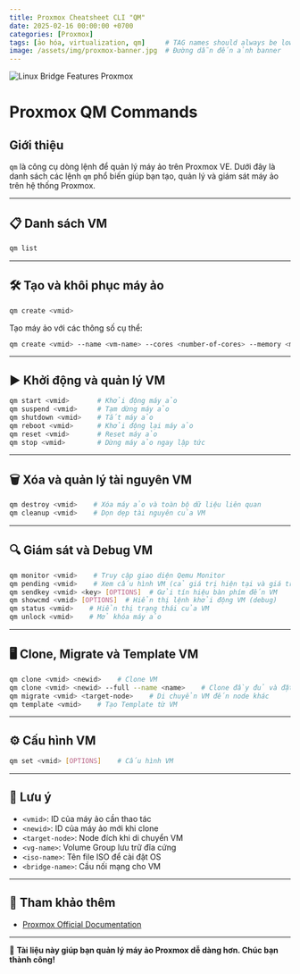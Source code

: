 ```yaml
---
title: Proxmox Cheatsheet CLI "QM"
date: 2025-02-16 00:00:00 +0700
categories: [Proxmox]
tags: [ảo hóa, virtualization, qm]     # TAG names should always be lowercase
image: /assets/img/proxmox-banner.jpg  # Đường dẫn đến ảnh banner
---
```


![Linux Bridge Features Proxmox](https://technonagib.com/wp-content/uploads/2023/12/proxmox-bridge.jpg)

# Proxmox QM Commands

## Giới thiệu

`qm` là công cụ dòng lệnh để quản lý máy ảo trên Proxmox VE. Dưới đây là danh sách các lệnh `qm` phổ biến giúp bạn tạo, quản lý và giám sát máy ảo trên hệ thống Proxmox.

---

## 📋 Danh sách VM
```sh
qm list
```

---

## 🛠️ Tạo và khôi phục máy ảo
```sh
qm create <vmid>
```

Tạo máy ảo với các thông số cụ thể:
```sh
qm create <vmid> --name <vm-name> --cores <number-of-cores> --memory <memory-size-in-bytes> --scsi0 file=<vg-name>:<size-in-gb> --cdrom local:<iso-name> --net0 virtio,bridge=<bridge-name>
```

---

## ▶️ Khởi động và quản lý VM
```sh
qm start <vmid>       # Khởi động máy ảo
qm suspend <vmid>     # Tạm dừng máy ảo
qm shutdown <vmid>    # Tắt máy ảo
qm reboot <vmid>      # Khởi động lại máy ảo
qm reset <vmid>       # Reset máy ảo
qm stop <vmid>        # Dừng máy ảo ngay lập tức
```

---

## 🗑️ Xóa và quản lý tài nguyên VM
```sh
qm destroy <vmid>    # Xóa máy ảo và toàn bộ dữ liệu liên quan
qm cleanup <vmid>    # Dọn dẹp tài nguyên của VM
```

---

## 🔍 Giám sát và Debug VM
```sh
qm monitor <vmid>    # Truy cập giao diện Qemu Monitor
qm pending <vmid>    # Xem cấu hình VM (cả giá trị hiện tại và giá trị chờ)
qm sendkey <vmid> <key> [OPTIONS]  # Gửi tín hiệu bàn phím đến VM
qm showcmd <vmid> [OPTIONS]  # Hiển thị lệnh khởi động VM (debug)
qm status <vmid>    # Hiển thị trạng thái của VM
qm unlock <vmid>    # Mở khóa máy ảo
```

---

## 🖥️ Clone, Migrate và Template VM
```sh
qm clone <vmid> <newid>    # Clone VM
qm clone <vmid> <newid> --full --name <name>    # Clone đầy đủ và đặt tên
qm migrate <vmid> <target-node>    # Di chuyển VM đến node khác
qm template <vmid>    # Tạo Template từ VM
```

---

## ⚙️ Cấu hình VM
```sh
qm set <vmid> [OPTIONS]    # Cấu hình VM
```

---

## 📌 Lưu ý
- `<vmid>`: ID của máy ảo cần thao tác
- `<newid>`: ID của máy ảo mới khi clone
- `<target-node>`: Node đích khi di chuyển VM
- `<vg-name>`: Volume Group lưu trữ đĩa cứng
- `<iso-name>`: Tên file ISO để cài đặt OS
- `<bridge-name>`: Cầu nối mạng cho VM

---

## 🔗 Tham khảo thêm
- [Proxmox Official Documentation](https://pve.proxmox.com/wiki/Main_Page)

---

🚀 **Tài liệu này giúp bạn quản lý máy ảo Proxmox dễ dàng hơn. Chúc bạn thành công!**